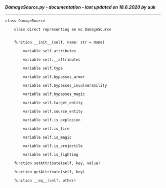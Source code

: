 ***DamageSource.py - documentation - last updated on 18.6.2020 by uuk***
___

    class DamageSource
        
        class direct representing an mc DamageSource


        function __init__(self, name: str = None)

            variable self.attributes

            variable self.__attributes

            variable self.type

            variable self.bypasses_armor

            variable self.bypasses_invulnerability

            variable self.bypasses_magic

            variable self.target_entity

            variable self.source_entity

            variable self.is_explosion

            variable self.is_fire

            variable self.is_magic

            variable self.is_projectile

            variable self.is_lighting

        function setAttribute(self, key, value)

        function getAttribute(self, key)

        function __eq__(self, other)
